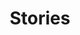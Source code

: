 ---
title: Stories
description: 'Stories from Caribbean Ecological Services Field Office.'
nav: Stories
type: field-station
facebook: USFWSCaribbean
hero:
    name: vernonia-proctorii.jpg
    alt: 'A bright pink flower with broad, fuzzy green leaves.'
    caption: '<em>Vernonia proctorii</em>. Photo by Omar Monsegur, USFWS.'
    position: '50% 15%'
weight: 11
query: 'Caribbean Ecological Services Field Office'
section: articles
tags:
    - 'Caribbean Ecological Services Field Office'
    - 'Puerto Rico'
    - 'US Virgin Islands'
updated: 'September 27th, 2018'
---